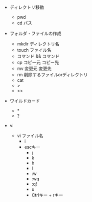 - ディレクトリ移動
    - pwd
    - cd パス

- フォルダ・ファイルの作成
    - mkdir ディレクトリ名
    - touch ファイル名
    - コマンド && コマンド
    - cp コピー元 コピー先
    - mv 変更元 変更先
    - rm 削除するファイルorディレクトリ
    - cat
    - \>
    - \>>

- ワイルドカード
    - \*
    - ?

- vi
    - vi ファイル名
        - i
        - escキー
          - j
          - k
          - h
          - l
          - :w
          - :wq
          - :q!
          - u
          - Ctrlキー + rキー
